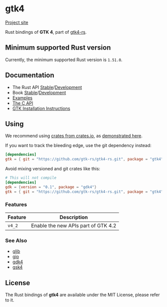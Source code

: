 # gtk4

[Project site](https://gtk-rs.org/)

Rust bindings of __GTK 4__, part of [gtk4-rs](https://github.com/gtk-rs/gtk4-rs/).

## Minimum supported Rust version

Currently, the minimum supported Rust version is `1.51.0`.

## Documentation

- The Rust API [Stable](https://gtk-rs.org/gtk4-rs/stable/latest/docs/gtk4)/[Development](https://gtk-rs.org/gtk4-rs/git/docs/gtk4/)
- Book [Stable](https://gtk-rs.org/gtk4-rs/stable/latest/book)/[Development](https://gtk-rs.org/gtk4-rs/git/book)
- [Examples](https://github.com/gtk-rs/gtk4-rs/tree/master/examples)
- [The C API](https://docs.gtk.org/gtk4/)
- [GTK Installation Instructions](https://www.gtk.org/docs/installations/)


## Using

We recommend using [crates from crates.io](https://crates.io/keywords/gtk-rs),
as [demonstrated here](https://gtk-rs.org/gtk4-rs/git/docs/gtk4/index.html#library-versions).

If you want to track the bleeding edge, use the git dependency instead:

```toml
[dependencies]
gtk = { git = "https://github.com/gtk-rs/gtk4-rs.git", package = "gtk4" }
```

Avoid mixing versioned and git crates like this:

```toml
# This will not compile
[dependencies]
gdk = {version = "0.1", package = "gdk4"}
gtk = { git = "https://github.com/gtk-rs/gtk4-rs.git", package = "gtk4" }
```

### Features

| Feature | Description |
| ---     | ----------- |
| `v4_2` | Enable the new APIs part of GTK 4.2 |

### See Also

- [glib](https://crates.io/crates/glib)
- [gio](https://crates.io/crates/gio)
- [gdk4](https://crates.io/crates/gdk4)
- [gsk4](https://crates.io/crates/gsk4)

## License

The Rust bindings of __gtk4__ are available under the MIT License, please refer to it.
